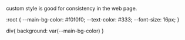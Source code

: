 custom style is good for consistency in the web page.

:root {
  --main-bg-color: #f0f0f0;
  --text-color: #333;
  --font-size: 16px;
}

div{
background: var(--main-bg-color)
}